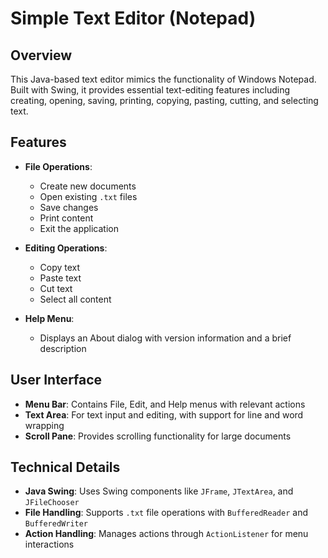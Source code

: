 # Simple Text Editor (Notepad)

## Overview

This Java-based text editor mimics the functionality of Windows Notepad. Built with Swing, it provides essential text-editing features including creating, opening, saving, printing, copying, pasting, cutting, and selecting text.

## Features

- **File Operations**:
  - Create new documents
  - Open existing `.txt` files
  - Save changes
  - Print content
  - Exit the application

- **Editing Operations**:
  - Copy text
  - Paste text
  - Cut text
  - Select all content

- **Help Menu**:
  - Displays an About dialog with version information and a brief description

## User Interface

- **Menu Bar**: Contains File, Edit, and Help menus with relevant actions
- **Text Area**: For text input and editing, with support for line and word wrapping
- **Scroll Pane**: Provides scrolling functionality for large documents

## Technical Details

- **Java Swing**: Uses Swing components like `JFrame`, `JTextArea`, and `JFileChooser`
- **File Handling**: Supports `.txt` file operations with `BufferedReader` and `BufferedWriter`
- **Action Handling**: Manages actions through `ActionListener` for menu interactions
